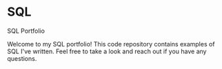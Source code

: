 # SQL
SQL Portfolio

Welcome to my SQL portfolio! This code repository contains examples of SQL I've written. Feel free to take a look and reach out if you have any questions.

